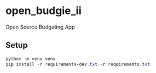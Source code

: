 # open_budgie_ii
Open Source Budgeting App

## Setup 

```powershell
python -m venv venv
pip install -r requirements-dev.txt -r requirements.txt
```
